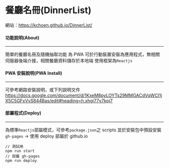 # 餐廳名冊(DinnerList)

網站：https://kchoen.github.io/DinnerList/

#### 功能說明(About)

---

簡單的餐廳名冊及隨機抽取功能
為 PWA 可於行動裝置安裝為應用程式，無相關伺服器後端介接，相關餐廳資料儲存於本地端
使用框架為`Reactjs`

#### PWA 安裝說明(PWA Install)

---

可參考網路安裝說明，或下列說明文件
https://docs.google.com/document/d/1KxeM8pyLOYTs29MMGACdVqWCI1jX5C5GFxVvS844Bas/edit#heading=h.xhgi77y7kpj7

#### 部屬程式(Deploy)

---

為標準`Reactjs`部屬模式，可參考`package.json`之 scripts
並於安裝包中預設安裝`gh-pages` -> 使用 deploy 部屬於 github.io

```
// 測試用
npm run start
// 部屬 gh-pages
npm run deploy
```

